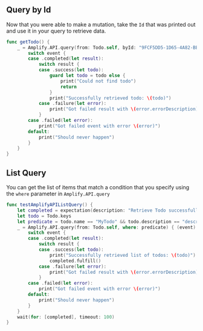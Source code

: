 ## Query by Id

Now that you were able to make a mutation, take the `Id` that was printed out and use it in your query to retrieve data.

```swift
func getTodo() {
    _ = Amplify.API.query(from: Todo.self, byId: "9FCF5DD5-1D65-4A82-BE76-42CB438607A0") { (event) in
        switch event {
        case .completed(let result):
            switch result {
            case .success(let todo):
                guard let todo = todo else {
                    print("Could not find todo")
                    return
                }
                print("Successfully retrieved todo: \(todo)")
            case .failure(let error):
                print("Got failed result with \(error.errorDescription)")
            }
        case .failed(let error):
            print("Got failed event with error \(error)")
        default:
            print("Should never happen")
        }
    }
}
```

## List Query

You can get the list of items that match a condition that you specify using the `where` parameter in `Amplify.API.query`

```swift
func testAmplifyAPIListQuery() {
    let completed = expectation(description: "Retrieve Todo successfully")
    let todo = Todo.keys
    let predicate = todo.name == "MyTodo" && todo.description == "description"
    _ = Amplify.API.query(from: Todo.self, where: predicate) { (event) in
        switch event {
        case .completed(let result):
            switch result {
            case .success(let todo):
                print("Successfully retrieved list of todos: \(todo)")
                completed.fulfill()
            case .failure(let error):
                print("Got failed result with \(error.errorDescription)")
            }
        case .failed(let error):
            print("Got failed event with error \(error)")
        default:
            print("Should never happen")
        }
    }
    wait(for: [completed], timeout: 100)
}
```
